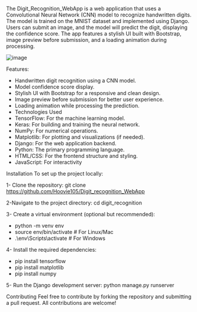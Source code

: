 The Digit_Recognition_WebApp is a web application that uses a Convolutional Neural Network (CNN) model to recognize handwritten digits. 
The model is trained on the MNIST dataset and implemented using Django. Users can submit an image, and the model will predict the digit, displaying the 
confidence score. The app features a stylish UI built with Bootstrap, image preview before submission, and a loading animation during processing.

![image](https://github.com/user-attachments/assets/d67a5d7c-2b55-4382-bc65-8b7bbaf382ae)


Features:
- Handwritten digit recognition using a CNN model.
- Model confidence score display.
- Stylish UI with Bootstrap for a responsive and clean design.
- Image preview before submission for better user experience.
- Loading animation while processing the prediction.
- Technologies Used
- TensorFlow: For the machine learning model.
- Keras: For building and training the neural network.
- NumPy: For numerical operations.
- Matplotlib: For plotting and visualizations (if needed).
- Django: For the web application backend.
- Python: The primary programming language.
- HTML/CSS: For the frontend structure and styling.
- JavaScript: For interactivity

Installation
To set up the project locally:

1- Clone the repository:
git clone <https://github.com/Hoovie105/Digit_recognition_WebApp>

2-Navigate to the project directory:
cd digit_recognition

3- Create a virtual environment (optional but recommended):
- python -m venv env
- source env/bin/activate  # For Linux/Mac
- .\env\Scripts\activate   # For Windows

4- Install the required dependencies:
- pip install tensorflow
- pip install matplotlib
- pip install numpy

5- Run the Django development server:
python manage.py runserver

Contributing
Feel free to contribute by forking the repository and submitting a pull request. All contributions are welcome!
